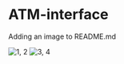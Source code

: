 # ATM-interface
Adding an image to README.md

![1, 2](https://github.com/cybboysamrat/ATM-interface/assets/92198282/6fa708ee-6e7c-4bff-be34-ebcba7e7b1f5)
![3, 4](https://github.com/cybboysamrat/ATM-interface/assets/92198282/6400e30d-5b95-4165-b563-07d704cb3e11)
